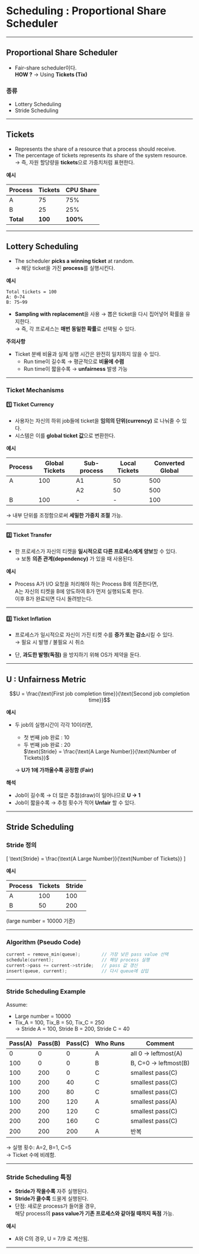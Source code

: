 # Scheduling : Proportional Share Scheduler

---

## **Proportional Share Scheduler**

- Fair-share scheduler이다.  
  **HOW ?** → Using **Tickets (Tix)**  

### 종류
- Lottery Scheduling  
- Stride Scheduling  

---

## **Tickets**

- Represents the share of a resource that a process should receive.  
- The percentage of tickets represents its share of the system resource.  
  → 즉, 자원 할당량을 **tickets**으로 가중치처럼 표현한다.

**예시**

| Process | Tickets | CPU Share |
|----------|----------|------------|
| A | 75 | 75% |
| B | 25 | 25% |
| **Total** | **100** | **100%** |

---

## **Lottery Scheduling**

- The scheduler **picks a winning ticket** at random.  
  → 해당 ticket을 가진 **process**를 실행시킨다.  

**예시**
```
Total tickets = 100  
A: 0~74  
B: 75~99  
```

- **Sampling with replacement**을 사용 → 뽑은 ticket을 다시 집어넣어 확률을 유지한다.  
  → 즉, 각 프로세스는 **매번 동일한 확률**로 선택될 수 있다.  

**주의사항**
- Ticket 분배 비율과 실제 실행 시간은 완전히 일치하지 않을 수 있다.  
  - Run time이 길수록 → 평균적으로 **비율에 수렴**  
  - Run time이 짧을수록 → **unfairness** 발생 가능  

---

### **Ticket Mechanisms**

#### 1️⃣ Ticket Currency
- 사용자는 자신의 하위 job들에 ticket을 **임의의 단위(currency)** 로 나눠줄 수 있다.  
- 시스템은 이를 **global ticket 값**으로 변환한다.  

**예시**

| Process | Global Tickets | Sub-process | Local Tickets | Converted Global |
|----------|----------------|--------------|----------------|------------------|
| A | 100 | A1 | 50 | 500 |
|  |  | A2 | 50 | 500 |
| B | 100 | - | - | 100 |

→ 내부 단위를 조정함으로써 **세밀한 가중치 조절** 가능.

---

#### 2️⃣ Ticket Transfer
- 한 프로세스가 자신의 티켓을 **일시적으로 다른 프로세스에게 양보**할 수 있다.  
  → 보통 **의존 관계(dependency)** 가 있을 때 사용된다.  

**예시**
- Process A가 I/O 요청을 처리해야 하는 Process B에 의존한다면,  
  A는 자신의 티켓을 B에 양도하여 B가 먼저 실행되도록 한다.  
  이후 B가 완료되면 다시 돌려받는다.

---

#### 3️⃣ Ticket Inflation
- 프로세스가 일시적으로 자신이 가진 티켓 수를 **증가 또는 감소**시킬 수 있다.  
  → 필요 시 발행 / 불필요 시 취소  

- 단, **과도한 발행(독점)** 을 방지하기 위해 OS가 제약을 둔다.  

---

## **U : Unfairness Metric**

$$U = \frac{\text{First job completion time}}{\text{Second job completion time}}$$

**예시**
- 두 job의 실행시간이 각각 10이라면,  
  - 첫 번째 job 완료 : 10  
  - 두 번째 job 완료 : 20  
  $\text{Stride} = \frac{\text{A Large Number}}{\text{Number of Tickets}}$

  → **U가 1에 가까울수록 공정함 (Fair)**
  
**해석**
- Job이 길수록 → 더 많은 추첨(draw)이 일어나므로 **U → 1**  
- Job이 짧을수록 → 추첨 횟수가 적어 **Unfair** 할 수 있다.

---

## **Stride Scheduling**

### **Stride 정의**
\[
\text{Stride} = \frac{\text{A Large Number}}{\text{Number of Tickets}}
\]

**예시**

| Process | Tickets | Stride |
|----------|----------|---------|
| A | 100 | 100 |
| B | 50 | 200 |

(large number = 10000 기준)

---

### **Algorithm (Pseudo Code)**

```cpp
current = remove_min(queue);        // 가장 낮은 pass value 선택
schedule(current);                  // 해당 process 실행
current->pass += current->stride;   // pass 값 갱신
insert(queue, current);             // 다시 queue에 삽입
```

---

### **Stride Scheduling Example**

Assume:
- Large number = 10000  
- Tix_A = 100, Tix_B = 50, Tix_C = 250  
→ Stride A = 100, Stride B = 200, Stride C = 40  

| Pass(A) | Pass(B) | Pass(C) | Who Runs | Comment |
|----------|----------|----------|-----------|----------|
| 0 | 0 | 0 | A | all 0 → leftmost(A) |
| 100 | 0 | 0 | B | B, C=0 → leftmost(B) |
| 100 | 200 | 0 | C | smallest pass(C) |
| 100 | 200 | 40 | C | smallest pass(C) |
| 100 | 200 | 80 | C | smallest pass(C) |
| 100 | 200 | 120 | A | smallest pass(A) |
| 200 | 200 | 120 | C | smallest pass(C) |
| 200 | 200 | 160 | C | smallest pass(C) |
| 200 | 200 | 200 | A | 반복 |

→ 실행 횟수: A=2, B=1, C=5  
→ Ticket 수에 비례함.

---

### **Stride Scheduling 특징**

- **Stride가 작을수록** 자주 실행된다.  
- **Stride가 클수록** 드물게 실행된다.  
- 단점: 새로운 process가 들어올 경우,  
  해당 process의 **pass value가 기존 프로세스와 같아질 때까지 독점** 가능.  

**예시**
- A와 C의 경우, U = 7/9 로 계산됨.  

---
